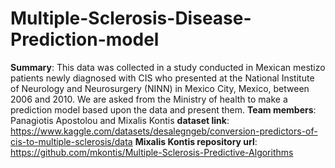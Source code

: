 # Multiple-Sclerosis-Disease-Prediction-model
**Summary**: This data was collected in a study conducted in Mexican mestizo patients newly diagnosed with CIS who presented at the National Institute of Neurology and Neurosurgery (NINN) in Mexico City, Mexico, between 2006 and 2010. We are asked from the Ministry of health to make a prediction model based upon the data and present them.
**Team members**: Panagiotis Apostolou and Mixalis Kontis
**dataset link**: https://www.kaggle.com/datasets/desalegngeb/conversion-predictors-of-cis-to-multiple-sclerosis/data
**Mixalis Kontis repository url**: https://github.com/mkontis/Multiple-Sclerosis-Predictive-Algorithms
